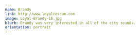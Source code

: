 ```yaml
---
name: Brandy
link: http://www.loyalrescue.com
image: Loyal-Brandy-16.jpg
blurb: Brandy was very interested in all of the city sounds.
orientation: portrait
---
```

